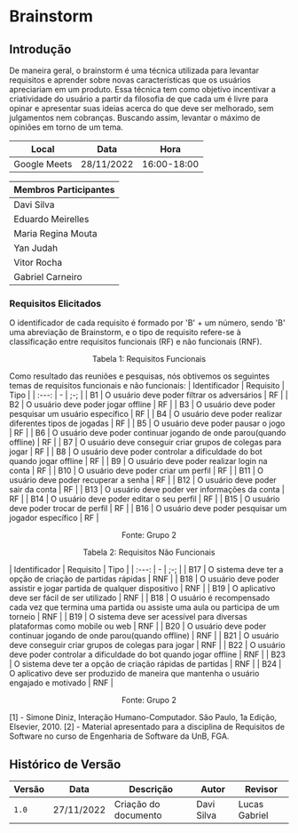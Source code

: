 # Brainstorm 

## Introdução

De maneira geral, o brainstorm é uma técnica utilizada para levantar requisitos e aprender sobre novas características que os usuários apreciariam em um produto. Essa técnica tem como objetivo incentivar a criatividade do usuário a partir da filosofia de que cada um é livre para opinar e apresentar suas ideias acerca do que deve ser melhorado, sem julgamentos nem cobranças. Buscando assim, levantar o máximo de opiniões em torno de um tema.


| Local | Data | Hora |
|-------|------|------|
| Google Meets | 28/11/2022 | 16:00-18:00 |

|Membros Participantes|
|---------------------|
|Davi Silva|
|Eduardo Meirelles|
|Maria Regina Mouta|
|Yan Judah|
|Vitor Rocha|
|Gabriel Carneiro|

### Requisitos Elicitados

O identificador de cada requisito é formado por 'B' + um número, sendo 'B' uma abreviação de Brainstorm, e o tipo de requisito refere-se à classificação entre requisitos funcionais (RF) e não funcionais (RNF).

<div style="text-align: center">
<p>Tabela 1: Requisitos Funcionais</p>
</div>
Como resultado das reuniões e pesquisas, nós obtivemos os seguintes temas de requisitos funcionais e não funcionais:
| Identificador | Requisito | Tipo |
| :---: | - | ;-; |
| B1   | O usuário deve poder filtrar os adversários | RF |
| B2   | O usuário deve poder jogar offline | RF |
| B3   | O usuário deve poder pesquisar um usuário específico | RF |
| B4   | O usuário deve poder realizar diferentes tipos de jogadas | RF |
| B5   | O usuário deve poder pausar o jogo | RF |
| B6   | O usuário deve poder continuar jogando de onde parou(quando offline) | RF |
| B7   | O usuário deve conseguir criar grupos de colegas para jogar | RF |
| B8   | O usuário deve poder controlar a dificuldade do bot quando jogar offline | RF |
| B9   | O usuário deve poder realizar login na conta | RF |
| B10  | O usuário deve poder criar um perfil | RF |
| B11  | O usuário deve poder recuperar a senha | RF |
| B12  | O usuário deve poder sair da conta | RF |
| B13  | O usuário deve poder ver informações da conta | RF |
| B14  | O usuário deve poder editar o seu perfil | RF |
| B15  | O usuário deve poder trocar de perfil | RF |
| B16  | O usuário deve poder pesquisar um jogador específico | RF |
<div style="text-align: center">
<p>Fonte: Grupo 2</p>
</div>

<div style="text-align: center">
<p>Tabela 2: Requisitos Não Funcionais</p>
</div>
| Identificador | Requisito | Tipo |
| :---: | - | ;-; |
| B17   | O sistema deve ter a opção de criação de partidas rápidas | RNF |
| B18   | O usuário deve poder assistir e jogar partida de qualquer dispositivo | RNF |
| B19   | O aplicativo deve ser fácil de ser utilizado | RNF |
| B18   | O usuário é recompensado cada vez que termina uma partida ou assiste uma aula ou participa de um torneio | RNF |
| B19   | O sistema deve ser acessível para diversas plataformas como mobile ou web  | RNF |
| B20   | O usuário deve poder continuar jogando de onde parou(quando offline) | RNF |
| B21   | O usuário deve conseguir criar grupos de colegas para jogar | RNF |
| B22   | O usuário deve poder controlar a dificuldade do bot quando jogar offline | RNF |
| B23   | O sistema deve ter a opção de criação rápidas de partidas | RNF |
| B24  | O aplicativo deve ser produzido de maneira que mantenha o usuário engajado e motivado | RNF |

<div style="text-align: center">
<p>Fonte: Grupo 2</p>
</div>

[1] - Simone Diniz, Interação Humano-Computador. São Paulo, 1a Edição, Elsevier, 2010.
[2] - Material apresentado para a disciplina de Requisitos de Software no curso de Engenharia de Software da UnB, FGA.

## Histórico de Versão

| Versão | Data       | Descrição            | Autor         | Revisor          |
| ------ | ---------- | -------------------- | ------------- | ---------------- |
| `1.0`  | 27/11/2022 | Criação do documento | Davi Silva | Lucas Gabriel |



